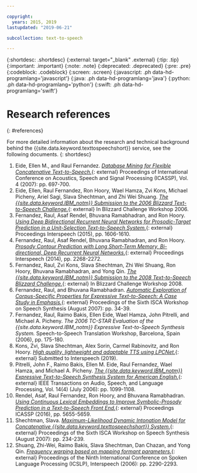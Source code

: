```yaml
---

copyright:
  years: 2015, 2019
lastupdated: "2019-06-21"

subcollection: text-to-speech

---
```


{:shortdesc: .shortdesc}
{:external: target="_blank" .external}
{:tip: .tip}
{:important: .important}
{:note: .note}
{:deprecated: .deprecated}
{:pre: .pre}
{:codeblock: .codeblock}
{:screen: .screen}
{:javascript: .ph data-hd-programlang='javascript'}
{:java: .ph data-hd-programlang='java'}
{:python: .ph data-hd-programlang='python'}
{:swift: .ph data-hd-programlang='swift'}

# Research references
{: #references}

For more detailed information about the research and technical background behind the {{site.data.keyword.texttospeechshort}} service, see the following documents.
{: shortdesc}

1.  Eide, Ellen M., and Raul Fernandez. [*Database Mining for Flexible Concatenative Text-to-Speech.*](http://ieeexplore.ieee.org/xpl/articleDetails.jsp?arnumber=4218196){: external} Proceedings of International Conference on Acoustics, Speech and Signal Processing (ICASSP), Vol. 4 (2007): pp. 697-700.
1.  Eide, Ellen, Raul Fernandez, Ron Hoory, Wael Hamza, Zvi Kons, Michael Picheny, Ariel Sagi, Slava Shechtman, and Zhi Wei Shuang. [*The {{site.data.keyword.IBM_notm}} Submission to the 2006 Blizzard Text-to-Speech Challenge.*](http://www.festvox.org/blizzard/bc2006/ibm_blizzard2006.pdf){: external} In Blizzard Challenge Workshop 2006.
1.  Fernandez, Raul, Asaf Rendel, Bhuvana Ramabhadran, and Ron Hoory. [*Using Deep Bidirectional Recurrent Neural Networks for Prosodic-Target Prediction in a Unit-Selection Text-to-Speech System.*](https://www.researchgate.net/publication/295080074_Using_Deep_Bidirectional_Recurrent_Neural_Networks_for_Prosodic-Target_Prediction_in_a_Unit-Selection_Text-to-Speech_System){: external} Proceedings Interspeech (2015), pp. 1606-1610.
1.  Fernandez, Raul, Asaf Rendel, Bhuvana Ramabhadran, and Ron Hoory. [*Prosody Contour Prediction with Long Short-Term Memory, Bi-directional, Deep Recurrent Neural Networks.*](https://www.researchgate.net/publication/267154161_Prosody_Contour_Prediction_with_Long_Short-Term_Memory_Bi-Directional_Deep_Recurrent_Neural_Networks){: external} Proceedings Interspeech (2014), pp. 2268-2272.
1.  Fernandez, Raul, Zvi Kons, Slava Shechtman, Zhi Wei Shuang, Ron Hoory, Bhuvana Ramabhadran, and Yong Qin. [*The {{site.data.keyword.IBM_notm}} Submission to the 2008 Text-to-Speech Blizzard Challenge.*](http://festvox.org/blizzard/bc2008/ibm_Blizzard2008.pdf){: external} In Blizzard Challenge Workshop 2008.
1.  Fernandez, Raul, and Bhuvana Ramabhadran. [*Automatic Exploration of Corpus-Specific Properties for Expressive Text-to-Speech: A Case Study in Emphasis.*](http://www.isca-speech.org/archive_open/archive_papers/ssw6/ssw6_034.pdf){: external} Proceedings of the Sixth ISCA Workshop on Speech Synthesis (August 2007): pp. 34-39.
1.  Fernandez, Raul, Raimo Bakis, Ellen Eide, Wael Hamza, John Pitrelli, and Michael A. Picheny. *The 2006 TC-STAR Evaluation of the {{site.data.keyword.IBM_notm}} Expressive Text-to-Speech Synthesis System.* Speech-to-Speech Translation Workshop, Barcelona, Spain (2006), pp. 175-180.
1.  Kons, Zvi, Slava Shechtman, Alex Sorin, Carmel Rabinovitz, and Ron Hoory. [*High quality, lightweight and adaptable TTS using LPCNet.*](https://arxiv.org/abs/1905.00590){: external} Submitted to Interspeech (2019).
1.  Pitrelli, John F., Raimo Bakis, Ellen M. Eide, Raul Fernandez, Wael Hamza, and Michael A. Picheny. [*The {{site.data.keyword.IBM_notm}} Expressive Text-to-Speech Synthesis System for American English.*](http://ieeexplore.ieee.org/xpl/login.jsp?tp=&arnumber=1643639&url=http%3A%2F%2Fieeexplore.ieee.org%2Fxpls%2Fabs_all.jsp%3Farnumber%3D1643639){: external} IEEE Transactions on Audio, Speech, and Language Processing, Vol. 14(4) (July 2006): pp. 1099-1108.
1.  Rendel, Asaf, Raul Fernandez, Ron Hoory, and Bhuvana Ramabhadran. [*Using Continuous Lexical Embeddings to Improve Symbolic-Prosody Prediction in a Text-to-Speech Front End.*](http://www.icassp2016.org/Papers/ViewPapers.asp?PaperNum=3425){: external} Proceedings ICASSP (2016), pp. 5655-5659.
1.  Shechtman, Slava. [*Maximum-Likelihood Dynamic Intonation Model for Concatenative {{site.data.keyword.texttospeechshort}} System.*](http://www.isca-speech.org/archive_open/archive_papers/ssw6/ssw6_234.pdf){: external} Proceedings of the Sixth ISCA Workshop on Speech Synthesis (August 2007): pp. 234-239.
1.  Shuang, Zhi-Wei, Raimo Bakis, Slava Shechtman, Dan Chazan, and Yong Qin. [*Frequency warping based on mapping formant parameters.*](https://www.researchgate.net/profile/Slava_Shechtman/publication/221491579_Frequency_warping_based_on_mapping_formant_parameters/links/55d462dd08ae7fb244f60c61.pdf){: external} Proceedings of the Ninth International Conference on Spoken Language Processing (ICSLP), Interspeech (2006): pp. 2290-2293.
